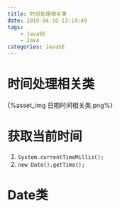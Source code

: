 ```yaml
---
title: 时间处理相关类
date: 2019-04-10 13:14:49
tags:	
	- JavaSE
	- Java
categories: JavaSE
---
```


# 时间处理相关类

{%asset_img  日期时间相关类.png%}

# 获取当前时间

1. `System.currentTimeMillis();`
2. `new Date().getTime();`

# Date类

